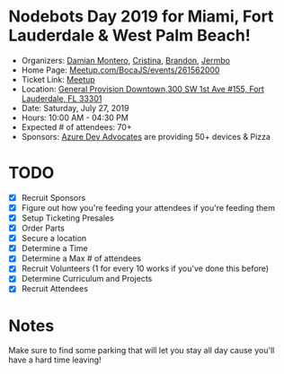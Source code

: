 # Nodebots Day 2019 for Miami, Fort Lauderdale & West Palm Beach! 

 - Organizers: [Damian Montero](https://www.twitter.com/DamianMontero), [Cristina](https://twitter.com/nightshiftc), [Brandon](https://www.twitter.com/_bmf), [Jermbo](https://www.twitter.com/jermbo)
 - Home Page: [Meetup.com/BocaJS/events/261562000](https://www.meetup.com/BocaJS/events/261562000/)
 - Ticket Link: [Meetup](https://www.meetup.com/BocaJS/events/261562000)
 - Location: [General Provision Downtown,300 SW 1st Ave #155, Fort Lauderdale, FL 33301](https://goo.gl/maps/WZxVZERQhmXu8vib6)
 - Date: Saturday, July 27, 2019
 - Hours: 10:00 AM - 04:30 PM
 - Expected # of attendees: 70+
 - Sponsors: [Azure Dev Advocates](https://twitter.com/azureadvocates) are providing 50+ devices & Pizza 

# TODO

 - [X] Recruit Sponsors
 - [X] Figure out how you're feeding your attendees if you're feeding them
 - [X] Setup Ticketing Presales
 - [X] Order Parts
 - [X] Secure a location
 - [X] Determine a Time
 - [X] Determine a Max # of attendees
 - [X] Recruit Volunteers (1 for every 10 works if you've done this before)
 - [X] Determine Curriculum and Projects
 - [X] Recruit Attendees

# Notes

Make sure to find some parking that will let you stay all day cause you'll have a hard time leaving!


